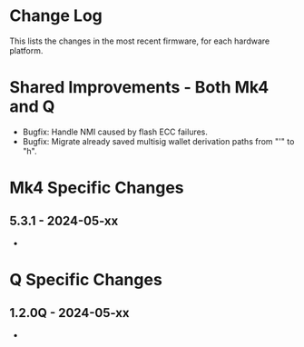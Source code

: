 # Change Log

This lists the changes in the most recent firmware, for each hardware platform.

# Shared Improvements - Both Mk4 and Q

- Bugfix: Handle NMI caused by flash ECC failures.
- Bugfix: Migrate already saved multisig wallet derivation paths from "'" to "h".


# Mk4 Specific Changes

## 5.3.1 - 2024-05-xx

- 


# Q Specific Changes

## 1.2.0Q - 2024-05-xx

-


